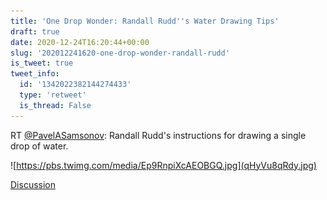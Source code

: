 ```yaml
---
title: 'One Drop Wonder: Randall Rudd''s Water Drawing Tips'
draft: true
date: 2020-12-24T16:20:44+00:00
slug: '202012241620-one-drop-wonder-randall-rudd'
is_tweet: true
tweet_info:
  id: '1342022382144274433'
  type: 'retweet'
  is_thread: False
---
```




RT [@PavelASamsonov](https://x.com/PavelASamsonov): Randall Rudd's instructions for drawing a single drop of water. 

![https://pbs.twimg.com/media/Ep9RnpiXcAEOBGQ.jpg](qHyVu8qRdy.jpg)

[Discussion](https://x.com/sytelus/status/1342022382144274433)
